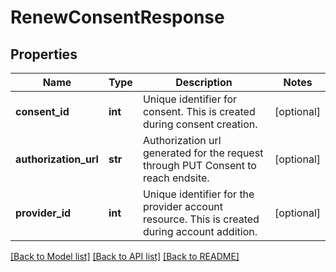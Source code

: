 # RenewConsentResponse


## Properties
Name | Type | Description | Notes
------------ | ------------- | ------------- | -------------
**consent_id** | **int** | Unique identifier for consent. This is created during consent creation. | [optional] 
**authorization_url** | **str** | Authorization url generated for the request through PUT Consent to reach endsite. | [optional] 
**provider_id** | **int** | Unique identifier for the provider account resource. This is created during account addition. | [optional] 

[[Back to Model list]](../README.md#documentation-for-models) [[Back to API list]](../README.md#documentation-for-api-endpoints) [[Back to README]](../README.md)



